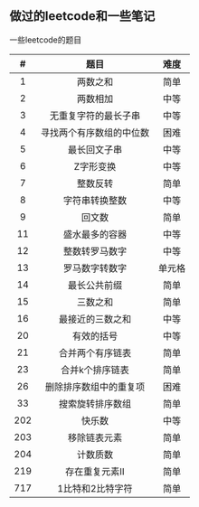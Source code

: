 
做过的leetcode和一些笔记
---

一些leetcode的题目

| # | 题目 | 难度 |
| :----:| :----: | :----: |
| 1 | 两数之和 | 简单 |
| 2 | 两数相加 | 中等 |
| 3 | 无重复字符的最长子串 | 中等 |
| 4 | 寻找两个有序数组的中位数 | 困难 |
| 5 | 最长回文子串 | 中等 |
| 6 | Z字形变换 | 中等 |
| 7 | 整数反转 | 简单 |
| 8 | 字符串转换整数 | 中等 |
| 9 | 回文数 | 简单 |
| 11 | 盛水最多的容器 | 中等 |
| 12 | 整数转罗马数字 | 中等 |
| 13 | 罗马数字转数字 | 单元格 |
| 14 | 最长公共前缀 | 简单 |
| 15 | 三数之和 | 简单 |
| 16 | 最接近的三数之和 | 中等 |
| 20 | 有效的括号 | 中等 |
| 21 | 合并两个有序链表 | 简单 |
| 23 | 合并k个排序链表 | 简单 |
| 26 | 删除排序数组中的重复项 | 困难 |
| 33 | 搜索旋转排序数组 | 简单 |
| 202 | 快乐数 | 中等 |
| 203 | 移除链表元素 | 简单 |
| 204 | 计数质数 | 简单 |
| 219 | 存在重复元素Ⅱ | 简单 |
| 717 | 1比特和2比特字符 | 简单 |
